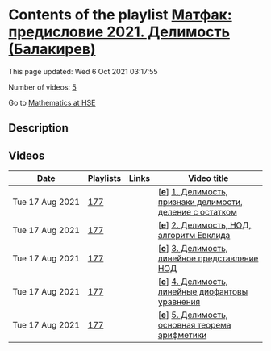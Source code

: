 # Contents of the playlist [Матфак: предисловие 2021. Делимость (Балакирев)](https://www.youtube.com/playlist?list=PLq3E5oubNNoDhIvvVOPargq1IJsKtzrjZ)

This page updated: Wed 6 Oct 2021 03:17:55

Number of videos: [5](#videos)

Go to [Mathematics at HSE](../README.md)

## Description



## Videos

|Date|Playlists|Links|Video title|
|---|---|---|---|
| Tue&nbsp;17&nbsp;Aug&nbsp;2021 | [177](../playlists/177 "Матфак: предисловие 2021. Делимость (Балакирев)") |  | [[**e**](https://studio.youtube.com/video/MmV5nwmYSXk/edit "Edit")] [1.  Делимость, признаки делимости, деление с остатком](https://www.youtube.com/watch?v=MmV5nwmYSXk&list=PLq3E5oubNNoDhIvvVOPargq1IJsKtzrjZ "Матфак: предисловие 2021") |
| Tue&nbsp;17&nbsp;Aug&nbsp;2021 | [177](../playlists/177 "Матфак: предисловие 2021. Делимость (Балакирев)") |  | [[**e**](https://studio.youtube.com/video/LqjQW45ovPU/edit "Edit")] [2.  Делимость, НОД, алгоритм Евклида](https://www.youtube.com/watch?v=LqjQW45ovPU&list=PLq3E5oubNNoDhIvvVOPargq1IJsKtzrjZ "Матфак: предисловие 2021") |
| Tue&nbsp;17&nbsp;Aug&nbsp;2021 | [177](../playlists/177 "Матфак: предисловие 2021. Делимость (Балакирев)") |  | [[**e**](https://studio.youtube.com/video/_wMVPvkmCic/edit "Edit")] [3.  Делимость, линейное представление НОД](https://www.youtube.com/watch?v=_wMVPvkmCic&list=PLq3E5oubNNoDhIvvVOPargq1IJsKtzrjZ "Матфак: предисловие 2021") |
| Tue&nbsp;17&nbsp;Aug&nbsp;2021 | [177](../playlists/177 "Матфак: предисловие 2021. Делимость (Балакирев)") |  | [[**e**](https://studio.youtube.com/video/nnSRvYZUMyI/edit "Edit")] [4.  Делимость, линейные диофантовы уравнения](https://www.youtube.com/watch?v=nnSRvYZUMyI&list=PLq3E5oubNNoDhIvvVOPargq1IJsKtzrjZ "Матфак: предисловие 2021") |
| Tue&nbsp;17&nbsp;Aug&nbsp;2021 | [177](../playlists/177 "Матфак: предисловие 2021. Делимость (Балакирев)") |  | [[**e**](https://studio.youtube.com/video/Fa0TG_nd7Cc/edit "Edit")] [5.  Делимость, основная теорема арифметики](https://www.youtube.com/watch?v=Fa0TG_nd7Cc&list=PLq3E5oubNNoDhIvvVOPargq1IJsKtzrjZ "Матфак: предисловие 2021") |
